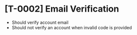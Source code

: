 # [T-0002] Email Verification

- Should verify account email
- Should not verify an account when invalid code is provided